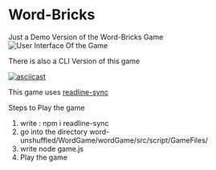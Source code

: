 # Word-Bricks
Just a Demo Version of the Word-Bricks Game
![User Interface Of the Game](https://github.com/sidd-92/word-unshuffled/blob/master/UIScreen.PNG)

There is also a CLI Version of this game

[![asciicast](https://asciinema.org/a/1gE07ClD9AyD3ikLzaL4MFVpp.png)](https://asciinema.org/a/1gE07ClD9AyD3ikLzaL4MFVpp)

This game uses [readline-sync](https://www.npmjs.com/package/readline-sync)

Steps to Play the game

1. write : npm i readline-sync
2. go into the directory word-unshuffled/WordGame/wordGame/src/script/GameFiles/
3. write node game.js
4. Play the game


